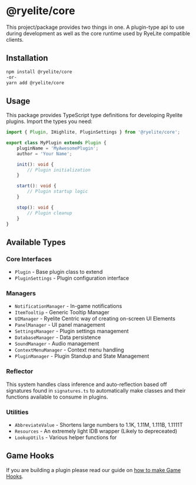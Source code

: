 # @ryelite/core 

This project/package provides two things in one. A plugin-type api to use during development as well as the core runtime used by RyeLite compatible clients.

## Installation

```bash
npm install @ryelite/core
-or-
yarn add @ryelite/core
```

## Usage

This package provides TypeScript type definitions for developing Ryelite plugins. Import the types you need:

```typescript
import { Plugin, IHighlite, PluginSettings } from '@ryelite/core';

export class MyPlugin extends Plugin {
    pluginName = 'MyAwesomePlugin';
    author = 'Your Name';

    init(): void {
        // Plugin initialization
    }

    start(): void {
        // Plugin startup logic
    }

    stop(): void {
        // Plugin cleanup
    }
}
```

## Available Types

### Core Interfaces

- `Plugin` - Base plugin class to extend
- `PluginSettings` - Plugin configuration interface

### Managers

- `NotificationManager` - In-game notifications
- `ItemTooltip` - Generic Tooltip Manager
- `UIManager` - Ryelite Centric way of creating on-screen UI Elements
- `PanelManager` - UI panel management
- `SettingsManager` - Plugin settings management
- `DatabaseManager` - Data persistence
- `SoundManager` - Audio management
- `ContextMenuManager` - Context menu handling
- `PluginManager` - Plugin Standup and State Management

### Reflector

This system handles class inference and auto-reflection based off signatures found in `signatures.ts` to automatically make classes and their functions available to consume in plugins.

### Utilities

* `AbbreviateValue` - Shortens large numbers to 1.1K, 1.11M, 1.111B, 1.1111T
* `Resources` - An extremely light IDB wrapper (Likely to depreceated)
* `LookupUtils` - Various helper functions for 

## Game Hooks

If you are building a plugin please read our guide on [how to make Game Hooks](https://github.com/Highl1te/Core/blob/main/docs/gamehooks.md).
